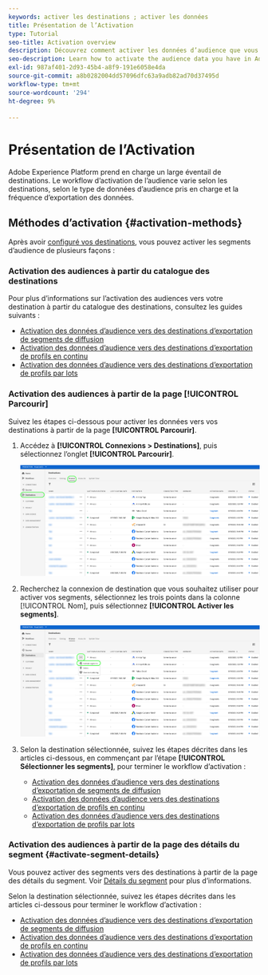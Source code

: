 ```yaml
---
keywords: activer les destinations ; activer les données
title: Présentation de l’Activation
type: Tutorial
seo-title: Activation overview
description: Découvrez comment activer les données d’audience que vous avez dans Adobe Experience Platform vers différents types de destinations.
seo-description: Learn how to activate the audience data you have in Adobe Experience Platform to various types of destinations.
exl-id: 987af401-2d93-45b4-a8f9-191e6058e4da
source-git-commit: a8b0282004dd57096dfc63a9adb82ad70d37495d
workflow-type: tm+mt
source-wordcount: '294'
ht-degree: 9%

---
```


# Présentation de l’Activation

Adobe Experience Platform prend en charge un large éventail de destinations. Le workflow d’activation de l’audience varie selon les destinations, selon le type de données d’audience pris en charge et la fréquence d’exportation des données.

## Méthodes d’activation {#activation-methods}

Après avoir [configuré vos destinations](connect-destination.md), vous pouvez activer les segments d’audience de plusieurs façons :

### Activation des audiences à partir du catalogue des destinations

Pour plus d’informations sur l’activation des audiences vers votre destination à partir du catalogue des destinations, consultez les guides suivants :

* [Activation des données d’audience vers des destinations d’exportation de segments de diffusion](activate-segment-streaming-destinations.md)
* [Activation des données d’audience vers des destinations d’exportation de profils en continu](activate-streaming-profile-destinations.md)
* [Activation des données d’audience vers des destinations d’exportation de profils par lots](activate-batch-profile-destinations.md)

### Activation des audiences à partir de la page [!UICONTROL Parcourir]

Suivez les étapes ci-dessous pour activer les données vers vos destinations à partir de la page **[!UICONTROL Parcourir]**.

1. Accédez à **[!UICONTROL Connexions > Destinations]**, puis sélectionnez l’onglet **[!UICONTROL Parcourir]**.

   ![Onglet Parcourir](../assets/ui/activation-overview/browse-tab.png)

1. Recherchez la connexion de destination que vous souhaitez utiliser pour activer vos segments, sélectionnez les trois points dans la colonne [!UICONTROL Nom], puis sélectionnez **[!UICONTROL Activer les segments]**.

   ![Bouton Activer les segments](../assets/ui/activation-overview/activate-segments.png)

1. Selon la destination sélectionnée, suivez les étapes décrites dans les articles ci-dessous, en commençant par l’étape **[!UICONTROL Sélectionner les segments]**, pour terminer le workflow d’activation :

   * [Activation des données d’audience vers des destinations d’exportation de segments de diffusion](activate-segment-streaming-destinations.md)
   * [Activation des données d’audience vers des destinations d’exportation de profils en continu](activate-streaming-profile-destinations.md)
   * [Activation des données d’audience vers des destinations d’exportation de profils par lots](activate-batch-profile-destinations.md)

### Activation des audiences à partir de la page des détails du segment {#activate-segment-details}

Vous pouvez activer des segments vers des destinations à partir de la page des détails du segment. Voir [Détails du segment](../../segmentation/ui/overview.md#segment-details) pour plus d’informations.

Selon la destination sélectionnée, suivez les étapes décrites dans les articles ci-dessous pour terminer le workflow d’activation :

* [Activation des données d’audience vers des destinations d’exportation de segments de diffusion](activate-segment-streaming-destinations.md)
* [Activation des données d’audience vers des destinations d’exportation de profils en continu](activate-streaming-profile-destinations.md)
* [Activation des données d’audience vers des destinations d’exportation de profils par lots](activate-batch-profile-destinations.md)
